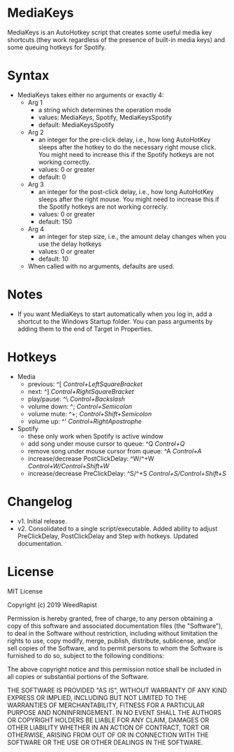 # MediaKeys

MediaKeys is an AutoHotkey script that creates some useful media key shortcuts (they work regardless of the presence of built-in media keys) and some queuing hotkeys for Spotify.

# Syntax

* MediaKeys takes either no arguments or exactly 4:
  * Arg 1
    * a string which determines the operation mode
    * values: MediaKeys, Spotify, MediaKeysSpotify
    * default: MediaKeysSpotify
  * Arg 2
    * an integer for the pre-click delay, i.e., how long AutoHotKey sleeps after the hotkey to do the necessary right mouse click. You might need to increase this if the Spotify hotkeys are not working correctly.
    * values: 0 or greater
    * default: 0
  * Arg 3
    * an integer for the post-click delay, i.e., how long AutoHotKey sleeps after the right mouse. You might need to increase this if the Spotify hotkeys are not working correcly.
    * values: 0 or greater
    * default: 150
  * Arg 4
    * an integer for step size, i.e., the amount delay changes when you use the delay hotkeys
    * values: 0 or greater
    * default: 10
  * When called with no arguments, defaults are used.

# Notes

  * If you want MediaKeys to start automatically when you log in, add a shortcut to the Windows Startup folder. You can pass arguments by adding them to the end of Target in Properties.

# Hotkeys

* Media
  * previous: ^[ *Control+LeftSquareBracket*
  * next: ^] *Control+RightSquareBracket*
  * play/pause: ^\\ *Control+Backslash*
  * volume down: ^; *Control+Semicolon*
  * volume mute: ^+; *Control+Shift+Semicolon*
  * volume up: ^' *Control+RightApostrophe*
* Spotify
  * these only work when Spotify is active window
  * add song under mouse cursor to queue: ^Q *Control+Q*
  * remove song under mouse cursor from queue: ^A *Control+A*
  * increase/decrease PostClickDelay: ^W/^+W *Control+W/Control+Shift+W*
  * increase/decrease PreClickDelay: ^S/^+S *Control+S/Control+Shift+S*

# Changelog

* v1. Initial release.
* v2. Consolidated to a single script/executable. Added ability to adjust PreClickDelay, PostClickDelay and Step with hotkeys. Updated documentation.

# License

MIT License

Copyright (c) 2019 WeedRapist

Permission is hereby granted, free of charge, to any person obtaining a copy of this software and associated documentation files (the "Software"), to deal in the Software without restriction, including without limitation the rights to use, copy modify, merge, publish, distribute, sublicense, and/or sell copies of the Software, and to permit persons to whom the Software is furnished to do so, subject to the following conditions:

The above copyright notice and this permission notice shall be included in all copies or substantial portions of the Software.

THE SOFTWARE IS PROVIDED "AS IS", WITHOUT WARRANTY OF ANY KIND EXPRESS OR IMPLIED, INCLUDING BUT NOT LIMITED TO THE WARRANTIES OF MERCHANTABILITY, FITNESS FOR A PARTICULAR PURPOSE AND NONINFRINGEMENT. IN NO EVENT SHALL THE AUTHORS OR COPYRIGHT HOLDERS BE LIABLE FOR ANY CLAIM, DAMAGES OR OTHER LIABILITY WHETHER IN AN ACTION OF CONTRACT, TORT OR OTHERWISE, ARISING FROM OUT OF OR IN CONNECTION WITH THE SOFTWARE OR THE USE OR OTHER DEALINGS IN THE SOFTWARE.
